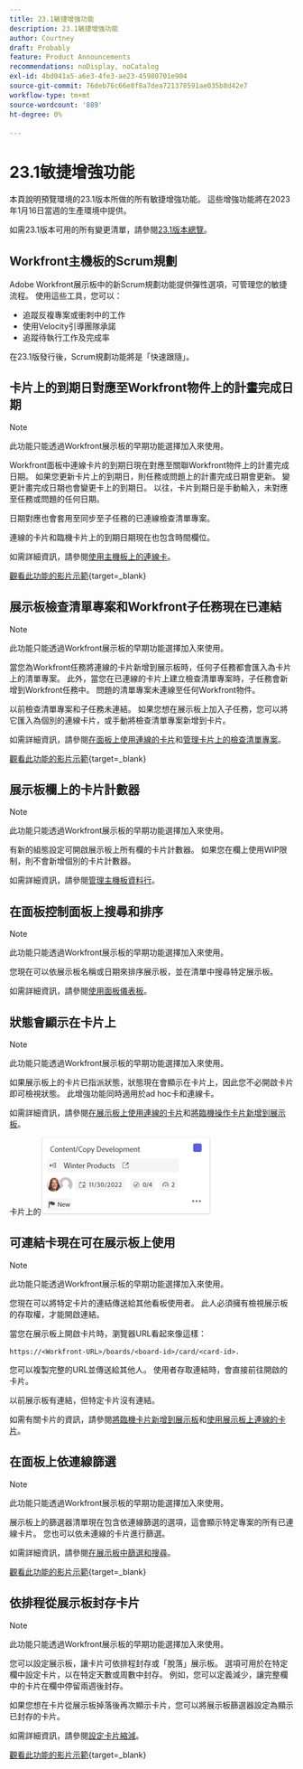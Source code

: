 ```yaml
---
title: 23.1敏捷增強功能
description: 23.1敏捷增強功能
author: Courtney
draft: Probably
feature: Product Announcements
recommendations: noDisplay, noCatalog
exl-id: 4bd041a5-a6e3-4fe3-ae23-45980701e904
source-git-commit: 76deb76c66e8f8a7dea721378591ae035b8d42e7
workflow-type: tm+mt
source-wordcount: '889'
ht-degree: 0%

---
```


# 23.1敏捷增強功能

本頁說明預覽環境的23.1版本所做的所有敏捷增強功能。 這些增強功能將在2023年1月16日當週的生產環境中提供。

如需23.1版本可用的所有變更清單，請參閱[23.1版本總覽](/help/quicksilver/product-announcements/product-releases/23.1-release-activity/23-1-release-overview.md)。

## Workfront主機板的Scrum規劃

Adobe Workfront展示板中的新Scrum規劃功能提供彈性選項，可管理您的敏捷流程。 使用這些工具，您可以：

* 追蹤反複專案或衝刺中的工作
* 使用Velocity引導團隊承諾
* 追蹤待執行工作及完成率

在23.1版發行後，Scrum規劃功能將是「快速跟隨」。

## 卡片上的到期日對應至Workfront物件上的計畫完成日期

>[!NOTE]
>
>此功能只能透過Workfront展示板的早期功能選擇加入來使用。

Workfront面板中連線卡片的到期日現在對應至關聯Workfront物件上的計畫完成日期。 如果您更新卡片上的到期日，則任務或問題上的計畫完成日期會更新。 變更計畫完成日期也會變更卡上的到期日。 以往，卡片到期日是手動輸入，未對應至任務或問題的任何日期。

日期對應也會套用至同步至子任務的已連線檢查清單專案。

連線的卡片和臨機卡片上的到期日期現在也包含時間欄位。

如需詳細資訊，請參閱[使用主機板上的連線卡](/help/quicksilver/agile/get-started-with-boards/connected-cards.md)。

[觀看此功能的影片示範](https://video.tv.adobe.com/v/3411952/){target=_blank}

## 展示板檢查清單專案和Workfront子任務現在已連結

>[!NOTE]
>
>此功能只能透過Workfront展示板的早期功能選擇加入來使用。

當您為Workfront任務將連線的卡片新增到展示板時，任何子任務都會匯入為卡片上的清單專案。 此外，當您在已連線的卡片上建立檢查清單專案時，子任務會新增到Workfront任務中。 問題的清單專案未連線至任何Workfront物件。

以前檢查清單專案和子任務未連結。 如果您想在展示板上加入子任務，您可以將它匯入為個別的連線卡片，或手動將檢查清單專案新增到卡片。

如需詳細資訊，請參閱[在面板上使用連線的卡片](/help/quicksilver/agile/get-started-with-boards/connected-cards.md)和[管理卡片上的檢查清單專案](/help/quicksilver/agile/get-started-with-boards/manage-checklist-items.md)。

[觀看此功能的影片示範](https://video.tv.adobe.com/v/3411951/){target=_blank}

## 展示板欄上的卡片計數器

>[!NOTE]
>
>此功能只能透過Workfront展示板的早期功能選擇加入來使用。

有新的組態設定可開啟展示板上所有欄的卡片計數器。 如果您在欄上使用WIP限制，則不會新增個別的卡片計數器。

如需詳細資訊，請參閱[管理主機板資料行](/help/quicksilver/agile/get-started-with-boards/manage-board-columns.md)。

## 在面板控制面板上搜尋和排序

>[!NOTE]
>
>此功能只能透過Workfront展示板的早期功能選擇加入來使用。

您現在可以依展示板名稱或日期來排序展示板，並在清單中搜尋特定展示板。

如需詳細資訊，請參閱[使用面板儀表板](/help/quicksilver/agile/get-started-with-boards/use-boards-page.md)。

## 狀態會顯示在卡片上

>[!NOTE]
>
>此功能只能透過Workfront展示板的早期功能選擇加入來使用。

如果展示板上的卡片已指派狀態，狀態現在會顯示在卡片上，因此您不必開啟卡片即可檢視狀態。 此增強功能同時適用於ad hoc卡和連線卡。

如需詳細資訊，請參閱[在展示板上使用連線的卡片](/help/quicksilver/agile/get-started-with-boards/connected-cards.md)和[將臨機操作卡片新增到展示板](/help/quicksilver/agile/get-started-with-boards/add-card-to-board.md)。

卡片上的![狀態](/help/quicksilver/product-announcements/product-releases/assets/boards-connected-card-details-110922.png)

## 可連結卡現在可在展示板上使用

>[!NOTE]
>
>此功能只能透過Workfront展示板的早期功能選擇加入來使用。

您現在可以將特定卡片的連結傳送給其他看板使用者。 此人必須擁有檢視展示板的存取權，才能開啟連結。

當您在展示板上開啟卡片時，瀏覽器URL看起來像這樣：

```
https://<Workfront-URL>/boards/<board-id>/card/<card-id>. 
```

您可以複製完整的URL並傳送給其他人。 使用者存取連結時，會直接前往開啟的卡片。

以前展示板有連結，但特定卡片沒有連結。

如需有關卡片的資訊，請參閱[將臨機卡片新增到展示板](/help/quicksilver/agile/get-started-with-boards/add-card-to-board.md)和[使用展示板上連線的卡片](/help/quicksilver/agile/get-started-with-boards/connected-cards.md)。

## 在面板上依連線篩選

>[!NOTE]
>
>此功能只能透過Workfront展示板的早期功能選擇加入來使用。

展示板上的篩選器清單現在包含依連線篩選的選項，這會顯示特定專案的所有已連線卡片。 您也可以依未連線的卡片進行篩選。

如需詳細資訊，請參閱[在展示板中篩選和搜尋](/help/quicksilver/agile/get-started-with-boards/filter-search-in-board.md)。

[觀看此功能的影片示範](https://video.tv.adobe.com/v/3412381/){target=_blank}

## 依排程從展示板封存卡片

>[!NOTE]
>
>此功能只能透過Workfront展示板的早期功能選擇加入來使用。

您可以設定展示板，讓卡片可依排程封存或「脫落」展示板。 選項可用於在特定欄中設定卡片，以在特定天數或周數中封存。 例如，您可以定義減少，讓完整欄中的卡片在欄中停留兩週後封存。

如果您想在卡片從展示板掉落後再次顯示卡片，您可以將展示板篩選器設定為顯示已封存的卡片。

如需詳細資訊，請參閱[設定卡片縮減](/help/quicksilver/agile/use-boards-agile-planning-tools/configure-card-falloff.md)。

[觀看此功能的影片示範](https://video.tv.adobe.com/v/3412323/){target=_blank}
